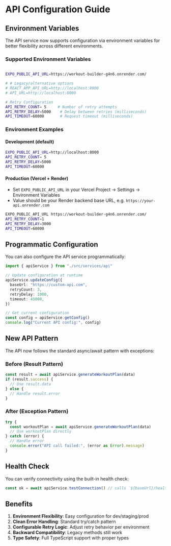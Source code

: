 # API Configuration Guide

## Environment Variables

The API service now supports configuration via environment variables for better flexibility across different environments.

### Supported Environment Variables

```bash

EXPO_PUBLIC_API_URL=https://workout-builder-g4n6.onrender.com/

# # Legacy/alternative options
# REACT_APP_API_URL=http://localhost:8000
# API_URL=http://localhost:8000

# Retry Configuration
API_RETRY_COUNT= 5     # Number of retry attempts
API_RETRY_DELAY=5000    # Delay between retries (milliseconds)
API_TIMEOUT=60000       # Request timeout (milliseconds)
```

### Environment Examples

#### Development (default)

```bash
EXPO_PUBLIC_API_URL=http://localhost:8000
API_RETRY_COUNT= 5    
API_RETRY_DELAY=5000    
API_TIMEOUT=60000   
```

#### Production (Vercel + Render)

- Set `EXPO_PUBLIC_API_URL` in your Vercel Project → Settings → Environment Variables
- Value should be your Render backend base URL, e.g. `https://your-api.onrender.com`

```bash
EXPO_PUBLIC_API_URL https://workout-builder-g4n6.onrender.com/
API_RETRY_COUNT=1
API_RETRY_DELAY=3000
API_TIMEOUT=60000
```

## Programmatic Configuration

You can also configure the API service programmatically:

```typescript
import { apiService } from "./src/services/api"

// Update configuration at runtime
apiService.updateConfig({
  baseUrl: "https://custom-api.com",
  retryCount: 3,
  retryDelay: 1000,
  timeout: 45000,
})

// Get current configuration
const config = apiService.getConfig()
console.log("Current API config:", config)
```

## New API Pattern

The API now follows the standard async/await pattern with exceptions:

### Before (Result Pattern)

```typescript
const result = await apiService.generateWorkoutPlan(data)
if (result.success) {
  // Use result.data
} else {
  // Handle result.error
}
```

### After (Exception Pattern)

```typescript
try {
  const workoutPlan = await apiService.generateWorkoutPlan(data)
  // Use workoutPlan directly
} catch (error) {
  // Handle error
  console.error("API call failed:", (error as Error).message)
}
```

## Health Check

You can verify connectivity using the built-in health check:

```typescript
const ok = await apiService.testConnection() // calls `${baseUrl}/health`
```

## Benefits

1. **Environment Flexibility**: Easy configuration for dev/staging/prod
2. **Clean Error Handling**: Standard try/catch pattern
3. **Configurable Retry Logic**: Adjust retry behavior per environment
4. **Backward Compatibility**: Legacy methods still work
5. **Type Safety**: Full TypeScript support with proper types
